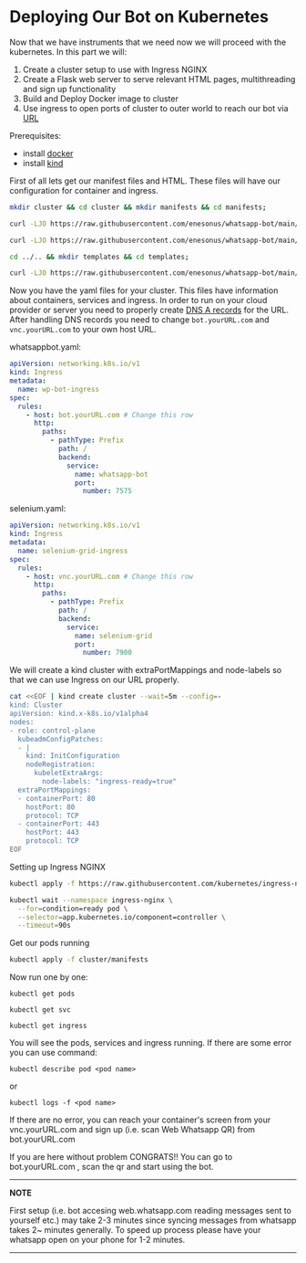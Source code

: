 # Deploying Our Bot on Kubernetes

Now that we have instruments that we need now we will proceed with the kubernetes. In this part we will:

1. Create a cluster setup to use with Ingress NGINX
2. Create a Flask web server to serve relevant HTML pages, multithreading and sign up functionality
3. Build and Deploy Docker image to cluster
4. Use ingress to open ports of cluster to outer world to reach our bot via [URL]()

Prerequisites:

- install [docker](https://docs.docker.com/get-docker/)
- install [kind](https://kind.sigs.k8s.io/docs/user/quick-start/#installation)

First of all lets get our manifest files and HTML. These files will have our configuration for container and ingress.

```bash
mkdir cluster && cd cluster && mkdir manifests && cd manifests;

curl -LJO https://raw.githubusercontent.com/enesonus/whatsapp-bot/main/cluster/manifests/selenium.yaml;

curl -LJO https://raw.githubusercontent.com/enesonus/whatsapp-bot/main/cluster/manifests/whatsappbot.yaml;

cd ../.. && mkdir templates && cd templates;

curl -LJO https://raw.githubusercontent.com/enesonus/whatsapp-bot/main/templates/get_photo.html
```

Now you have the yaml files for your cluster. This files have information about containers, services and ingress. In order to run on your cloud provider or server you need to properly create [DNS A records](https://help.one.com/hc/en-us/articles/360000799298-How-do-I-create-an-A-record-) for the URL. After handling DNS records you need to change `bot.yourURL.com` and `vnc.yourURL.com` to your own host URL.

whatsappbot.yaml:

```yaml
apiVersion: networking.k8s.io/v1
kind: Ingress
metadata:
  name: wp-bot-ingress
spec:
  rules:
    - host: bot.yourURL.com # Change this row
      http:
        paths:
          - pathType: Prefix
            path: /
            backend:
              service:
                name: whatsapp-bot
                port:
                  number: 7575
```

selenium.yaml:

```yaml
apiVersion: networking.k8s.io/v1
kind: Ingress
metadata:
  name: selenium-grid-ingress
spec:
  rules:
    - host: vnc.yourURL.com # Change this row
      http:
        paths:
          - pathType: Prefix
            path: /
            backend:
              service:
                name: selenium-grid
                port:
                  number: 7900
```

We will create a kind cluster with extraPortMappings and node-labels so that we can use Ingress on our URL properly.

```bash
cat <<EOF | kind create cluster --wait=5m --config=-
kind: Cluster
apiVersion: kind.x-k8s.io/v1alpha4
nodes:
- role: control-plane
  kubeadmConfigPatches:
  - |
    kind: InitConfiguration
    nodeRegistration:
      kubeletExtraArgs:
        node-labels: "ingress-ready=true"
  extraPortMappings:
  - containerPort: 80
    hostPort: 80
    protocol: TCP
  - containerPort: 443
    hostPort: 443
    protocol: TCP
EOF
```

Setting up Ingress NGINX

```bash
kubectl apply -f https://raw.githubusercontent.com/kubernetes/ingress-nginx/main/deploy/static/provider/kind/deploy.yaml
```

```bash
kubectl wait --namespace ingress-nginx \
  --for=condition=ready pod \
  --selector=app.kubernetes.io/component=controller \
  --timeout=90s
```

Get our pods running

```bash
kubectl apply -f cluster/manifests
```

Now run one by one:

```shell
kubectl get pods
```

```shell
kubectl get svc
```

```shell
kubectl get ingress
```

You will see the pods, services and ingress running. If there are some error you can use command:

```shell
kubectl describe pod <pod name>
```

or

```shell
kubectl logs -f <pod name>
```

If there are no error, you can reach your container's screen from your vnc.yourURL.com and sign up (i.e. scan Web Whatsapp QR) from bot.yourURL.com

If you are here without problem CONGRATS!! You can go to bot.yourURL.com , scan the qr and start using the bot.

---

**NOTE**

First setup (i.e. bot accesing web.whatsapp.com reading messages sent to yourself etc.) may take 2-3 minutes since syncing messages from whatsapp takes 2~ minutes generally. To speed up process please have your whatsapp open on your phone for 1-2 minutes.

---
